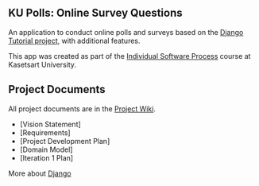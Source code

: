 ## KU Polls: Online Survey Questions 

An application to conduct online polls and surveys based
on the [Django Tutorial project](https://docs.djangoproject.com/en/4.1/intro/tutorial01/), with
additional features.

This app was created as part of the [Individual Software Process](
https://cpske.github.io/ISP) course at Kasetsart University.

## Project Documents

All project documents are in the [Project Wiki](../../wiki/Home).

- [Vision Statement]
- [Requirements]
- [Project Development Plan]
- [Domain Model]
- [Iteration 1 Plan]

More about [Django](https://www.w3schools.com/django/)